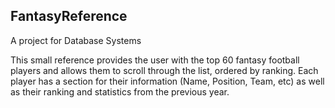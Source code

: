 ## FantasyReference

A project for Database Systems

This small reference provides the user with the top 60 fantasy football players and allows them to scroll through the list, ordered by ranking. Each player has a section for their information (Name, Position, Team, etc) as well as their ranking and statistics from the previous year.
